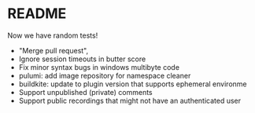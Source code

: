 # README

Now we have random tests!

- "Merge pull request",
- Ignore session timeouts in butter score
- Fix minor syntax bugs in windows multibyte code
- pulumi: add image repository for namespace cleaner
- buildkite: update to plugin version that supports ephemeral environme
- Support unpublished (private) comments
- Support public recordings that might not have an authenticated user